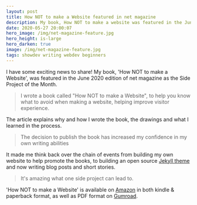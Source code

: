 ```yaml
---
layout: post
title: How NOT to make a Website featured in net magazine
description: My book, How NOT to make a website was featured in the June 2020 net magazine as the Side Project of the Month
date: 2020-05-27 20:00:07
hero_image: /img/net-magazine-feature.jpg
hero_height: is-large
hero_darken: true
image: /img/net-magazine-feature.jpg
tags: showdev writing webdev beginners
---
```


I have some exciting news to share! My book, 'How NOT to make a Website', was featured in the June 2020 edition of net magazine as the Side Project of the Month. 

> I wrote a book called "How NOT to make a Website", to help you know what to avoid when making a website, helping improve visitor experience.

The article explains why and how I wrote the book, the drawings and what I learned in the process.

> The decision to publish the book has increased my confidence in my own writing abilities

It made me think back over the chain of events from building my own website to help promote the books, to building an open source [Jekyll theme](https://www.csrhymes.com/themes) and now writing blog posts and short stories. 

> It's amazing what one side project can lead to.

'How NOT to make a Website' is available on [Amazon](https://www.amazon.co.uk/dp/B00KEE3HES) in both kindle & paperback format, as well as PDF format on [Gumroad](https://gum.co/DNuil).